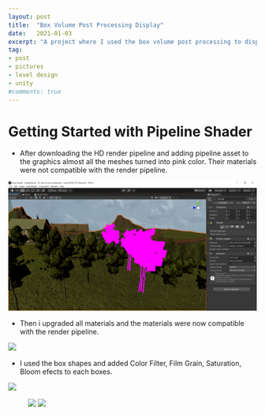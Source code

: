 ```yaml
---
layout: post
title:  "Box Volume Post Processing Display"
date:   2021-01-03
excerpt: "A project where I used the box volume post processing to display the level I designed"
tag:
- post
- pictures
- level design
- unity 
#comments: true
---
```

# Getting Started with Pipeline Shader

* After downloading the HD render pipeline and adding pipeline asset to the graphics almost all the meshes turned into pink color. Their materials were not compatible with the render pipeline. 

<img src="\assets\img\LevelDesignpost\pinkassets.png"/>

* Then i upgraded all materials and the materials were now compatible with the render pipeline. 

<img src="\assets\img\LevelDesignpost\upgradeMaterials"/>

* I used the box shapes and added Color Filter, Film Grain, Saturation, Bloom efects to each boxes. 

<img src="\assets\img\LevelDesignpost\boxvolumepic"/>

<figure class="half">
	<img src="\assets\img\LevelDesignpost\boxvolumepic"/></a>
	<img src="\assets\img\LevelDesignpost\boxvolumepic"/></a>
</figure>

